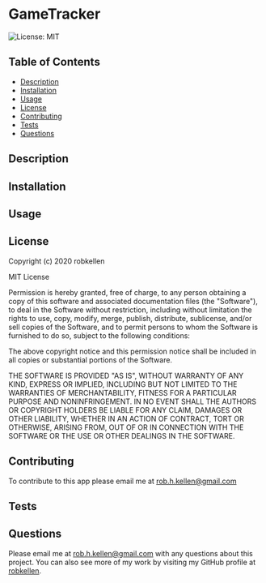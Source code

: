 
# GameTracker
![License: MIT](https://img.shields.io/badge/License-MIT-green.svg)
  
## Table of Contents
- [Description](#description)
- [Installation](#installation)
- [Usage](#usage)
- [License](#license)
- [Contributing](#contributing)
- [Tests](#tests)
- [Questions](#questions)
    
  
## Description



## Installation 


## Usage


## License
Copyright (c) 2020 robkellen
  
MIT License
    
Permission is hereby granted, free of charge, to any person obtaining a copy of this software and associated documentation files (the "Software"), to deal in the Software without restriction, including without limitation the rights to use, copy, modify, merge, publish, distribute, sublicense, and/or sell copies of the Software, and to permit persons to whom the Software is furnished to do so, subject to the following conditions:
    
The above copyright notice and this permission notice shall be included in all copies or substantial portions of the Software.
  
THE SOFTWARE IS PROVIDED "AS IS", WITHOUT WARRANTY OF ANY KIND, EXPRESS OR IMPLIED, INCLUDING BUT NOT LIMITED TO THE WARRANTIES OF MERCHANTABILITY, FITNESS FOR A PARTICULAR PURPOSE AND NONINFRINGEMENT. IN NO EVENT SHALL THE AUTHORS OR COPYRIGHT HOLDERS BE LIABLE FOR ANY CLAIM, DAMAGES OR OTHER LIABILITY, WHETHER IN AN ACTION OF CONTRACT, TORT OR OTHERWISE, ARISING FROM, OUT OF OR IN CONNECTION WITH THE SOFTWARE OR THE USE OR OTHER DEALINGS IN THE SOFTWARE.

## Contributing
To contribute to this app please email me at rob.h.kellen@gmail.com

## Tests

  
## Questions
Please email me at rob.h.kellen@gmail.com with any questions about this project.  You can also see more of my work by visiting my GitHub profile at [robkellen](https://github.com{userName}).

